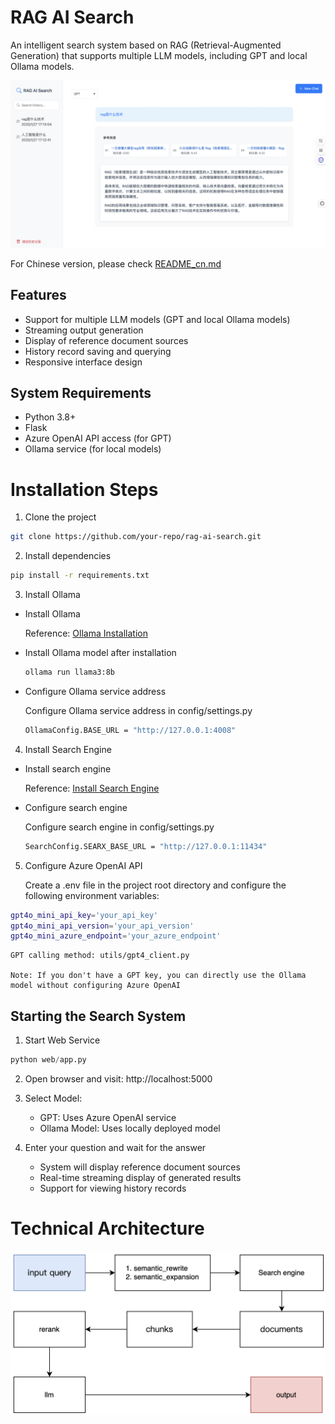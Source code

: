 # RAG AI Search

An intelligent search system based on RAG (Retrieval-Augmented Generation) that supports multiple LLM models, including GPT and local Ollama models.

![alt text](documents/web_search.png)

For Chinese version, please check [README_cn.md](documents/README_cn.md)

## Features

- Support for multiple LLM models (GPT and local Ollama models)
- Streaming output generation
- Display of reference document sources
- History record saving and querying
- Responsive interface design

## System Requirements

- Python 3.8+
- Flask
- Azure OpenAI API access (for GPT)
- Ollama service (for local models)

# Installation Steps

1. Clone the project
```bash
git clone https://github.com/your-repo/rag-ai-search.git
```

2. Install dependencies

```bash
pip install -r requirements.txt
```

3. Install Ollama

- Install Ollama

  Reference: [Ollama Installation](documents/Install_ollama.md)

- Install Ollama model after installation

  ```bash
  ollama run llama3:8b
  ```

- Configure Ollama service address

  Configure Ollama service address in config/settings.py

  ```bash
  OllamaConfig.BASE_URL = "http://127.0.0.1:4008"
  ```

4. Install Search Engine

- Install search engine

  Reference: [Install Search Engine](documents/Install_search_engine.md)

- Configure search engine

    Configure search engine in config/settings.py

  ```bash
  SearchConfig.SEARX_BASE_URL = "http://127.0.0.1:11434"
  ```

5. Configure Azure OpenAI API

    Create a .env file in the project root directory and configure the following environment variables:

```bash
gpt4o_mini_api_key='your_api_key'
gpt4o_mini_api_version='your_api_version'
gpt4o_mini_azure_endpoint='your_azure_endpoint'
```

    GPT calling method: utils/gpt4_client.py

    Note: If you don't have a GPT key, you can directly use the Ollama model without configuring Azure OpenAI

## Starting the Search System

1. Start Web Service

```python
python web/app.py
```

2. Open browser and visit: http://localhost:5000

3. Select Model:
   - GPT: Uses Azure OpenAI service
   - Ollama Model: Uses locally deployed model

4. Enter your question and wait for the answer
   - System will display reference document sources
   - Real-time streaming display of generated results
   - Support for viewing history records

# Technical Architecture

![alt text](documents/architecture.png)